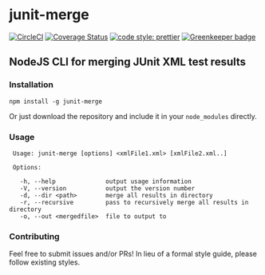 # junit-merge


[![CircleCI](https://circleci.com/gh/drazisil/junit-merge.svg?style=shield)](https://circleci.com/gh/drazisil/junit-merge) [![Coverage Status](https://coveralls.io/repos/github/drazisil/junit-merge/badge.svg?branch=master)](https://coveralls.io/github/drazisil/junit-merge?branch=master)
[![code style: prettier](https://img.shields.io/badge/code_style-prettier-ff69b4.svg?style=flat-square)](https://github.com/prettier/prettier)
[![Greenkeeper badge](https://badges.greenkeeper.io/drazisil/junit-merge.svg)](https://greenkeeper.io/)

## NodeJS CLI for merging JUnit XML test results


### Installation

    npm install -g junit-merge

Or just download the repository and include it in your `node_modules` directly.

### Usage

 ```
  Usage: junit-merge [options] <xmlFile1.xml> [xmlFile2.xml..]

  Options:

    -h, --help              output usage information
    -V, --version           output the version number
    -d, --dir <path>        merge all results in directory
    -r, --recursive         pass to recursively merge all results in directory
    -o, --out <mergedfile>  file to output to
```

### Contributing

Feel free to submit issues and/or PRs!  In lieu of a formal style guide, 
please follow existing styles.
